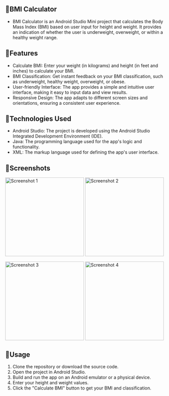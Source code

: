 ## 📱BMI Calculator

- BMI Calculator is an Android Studio Mini project that calculates the Body Mass Index (BMI) based on user input for height and weight. It provides an indication of whether the user is underweight, overweight, or within a healthy weight range.

## 🔗Features

- Calculate BMI: Enter your weight (in kilograms) and height (in feet and inches) to calculate your BMI.
- BMI Classification: Get instant feedback on your BMI classification, such as underweight, healthy weight, overweight, or obese.
- User-friendly Interface: The app provides a simple and intuitive user interface, making it easy to input data and view results.
- Responsive Design: The app adapts to different screen sizes and orientations, ensuring a consistent user experience.

## 🔗Technologies Used

- Android Studio: The project is developed using the Android Studio Integrated Development Environment (IDE).
- Java: The programming language used for the app's logic and functionality.
- XML: The markup language used for defining the app's user interface.

## 🔗Screenshots

<img src="https://github.com/om2438164/BMI-Calculator/assets/117569343/f82ee459-9b1e-4bde-be02-8ac0d565e046" width="250" alt="Screenshot 1"> <img src="https://github.com/om2438164/BMI-Calculator/assets/117569343/bf19621b-2cc4-478f-9520-bc836bdb1316" width="250" alt="Screenshot 2">

<img src="https://github.com/om2438164/BMI-Calculator/assets/117569343/ee60a2d4-6690-4022-a16e-52b44fa03a19" width="250" alt="Screenshot 3"> <img src="https://github.com/om2438164/BMI-Calculator/assets/117569343/02a3c5c8-84d7-4ba4-a938-ae5a73971921" width="250" alt="Screenshot 4">

## 🔗Usage

1. Clone the repository or download the source code.
2. Open the project in Android Studio.
3. Build and run the app on an Android emulator or a physical device.
4. Enter your height and weight values.
5. Click the "Calculate BMI" button to get your BMI and classification.
